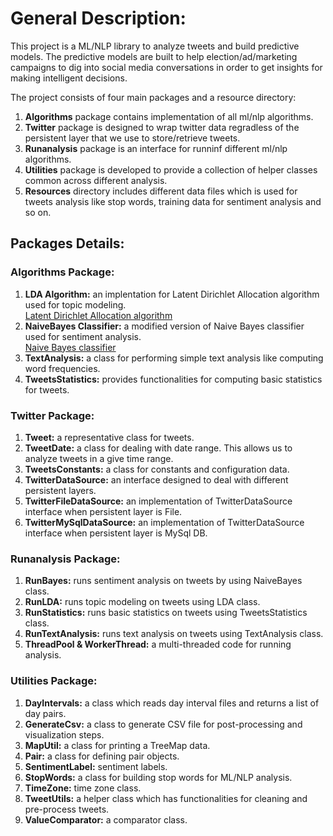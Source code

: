 <h1>General Description:</h1>
This project is a ML/NLP library to analyze tweets and build predictive models. The predictive models are built to help election/ad/marketing campaigns to dig into social media conversations in order to get insights for making intelligent decisions.

The project consists of four main packages and a resource directory:
<ol>
<li><b>Algorithms</b> package contains implementation of all ml/nlp algorithms.</li>
<li><b>Twitter</b> package is designed to wrap twitter data regradless of the persistent layer that we use to store/retrieve tweets.</li>
<li><b>Runanalysis</b> package is an interface for runninf different ml/nlp algorithms.</li>
<li><b>Utilities</b> package is developed to provide a collection of helper classes common across different analysis.</li>
<li><b>Resources</b> directory includes different data files which is used for tweets analysis like stop words, training data for sentiment analysis and so on.</li>
</ol>

<h2>Packages Details:</h2>
<h3>Algorithms Package:</h3>
<ol>
<li><b>LDA Algorithm:</b> an implentation for Latent Dirichlet Allocation algorithm used for topic modeling.<br/>
<a href="http://en.wikipedia.org/wiki/Latent_Dirichlet_allocation"> Latent Dirichlet Allocation algorithm</a></li>
<li><b>NaiveBayes Classifier:</b> a modified version of Naive Bayes classifier used for sentiment analysis.<br/>
<a href="http://en.wikipedia.org/wiki/Naive_Bayes_classifier">Naive Bayes classifier</a></li>
<li><b>TextAnalysis:</b> a class for performing simple text analysis like computing word frequencies.</li>
<li><b>TweetsStatistics:</b> provides functionalities for computing basic statistics for tweets.</li>
</ol>

<h3>Twitter Package:</h3>
<ol>
<li><b>Tweet:</b> a representative class for tweets.</li>
<li><b>TweetDate:</b> a class for dealing with date range. This allows us to analyze tweets in a give time range.</li>
<li><b>TweetsConstants:</b> a class for constants and configuration data.</li>
<li><b>TwitterDataSource:</b> an interface designed to deal with different persistent layers.</li>
<li><b>TwitterFileDataSource:</b> an implementation of TwitterDataSource interface when persistent layer is File.</li>
<li><b>TwitterMySqlDataSource:</b> an implementation of TwitterDataSource interface when persistent layer is MySql DB.</li>
</ol>

<h3>Runanalysis Package:</h3>
<ol>
<li><b>RunBayes:</b> runs sentiment analysis on tweets by using NaiveBayes class.</li>
<li><b>RunLDA:</b> runs topic modeling on tweets using LDA class.</li>
<li><b>RunStatistics:</b> runs basic statistics on tweets using TweetsStatistics class.</li>
<li><b>RunTextAnalysis:</b> runs text analysis on tweets using TextAnalysis class.</li>
<li><b>ThreadPool & WorkerThread:</b> a multi-threaded code for running analysis.</li>
</ol>

<h3>Utilities Package:</h3>
<ol>
<li><b>DayIntervals:</b> a class which reads day interval files and returns a list of day pairs.</li>
<li><b>GenerateCsv:</b> a class to generate CSV file for post-processing and visualization steps.</li>
<li><b>MapUtil:</b> a class for printing a TreeMap data.</li>
<li><b>Pair:</b> a class for defining pair objects.</li>
<li><b>SentimentLabel:</b> sentiment labels.</li>
<li><b>StopWords:</b> a class for building stop words for ML/NLP analysis.</li>
<li><b>TimeZone:</b> time zone class.</li>
<li><b>TweetUtils:</b> a helper class which has functionalities for cleaning and pre-process tweets.</li>
<li><b>ValueComparator:</b> a comparator class.</li>
</ol>
